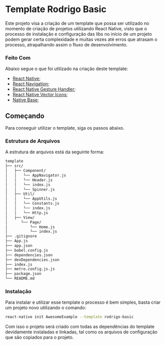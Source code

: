 # Template Rodrigo Basic

Este projeto visa a criação de um template que possa ser utilizado no momento de criação de projetos utilizando React Native, visto que o processo de instalação e configuração das libs no início de um projeto podem gerar certa complexidade e muitas vezes até erros que atrasam o processo, atrapalhando assim o fluxo de desenvolvimento.

### Feito Com

Abaixo segue o que foi utilizado na criação deste template:

- [React Native](http://facebook.github.io/react-native/);
- [React Navigation](https://reactnavigation.org/);
- [React Native Gesture Handler](https://kmagiera.github.io/react-native-gesture-handler/);
- [React Native Vector Icons](https://github.com/oblador/react-native-vector-icons);
- [Native Base](https://github.com/GeekyAnts/NativeBase);


## Começando

Para conseguir utilizar o template, siga os passos abaixo.

### Estrutura de Arquivos

A estrutura de arquivos está da seguinte forma:

```bash
template
├── src/
│   ├── Component/
│   │   └── AppNavigator.js
│   │   └── Header.js
│   │   └── index.js
│   │   └── Spinner.js
│   ├── Util/
│   │   └── AppUtils.js
│   │   └── Constants.js
│   │   └── index.js
│   │   └── Http.js
│   ├── View/
│      └── Page/
│          └── Home.js
│          └── index.js
├── .gitignore
├── App.js
├── app.json
├── babel.config.js
├── dependencies.json
├── devDependencies.json
├── index.js
├── metro.config.js.js
├── package.json
└── README.md
```

### Instalação

Para instalar e utilizar esse template o processo é bem simples, basta criar um projeto novo utilizando o comando:

```sh
react-native init AwesomeExample --template rodrigo-basic
```

Com isso o projeto será criado com todas as dependências do template devidamente instaladas e linkadas, tal como os arquivos de configuração que são copiados para o projeto.